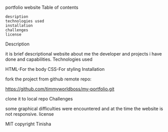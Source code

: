 portfolio website
Table of contents

    desription
    technologies used
    installation
    challenges
    license

Description

it is brief descriptional website about me the developer and projects i have done and capabilities.
Technologies used

HTML-For the body
CSS-For styling
Installation

fork the project from github remote repo:

https://github.com/timmyworldboss/my-portfolio.git

clone it to local repo
Challenges

some graphical difficulties were encountered and at the time the website is not responsive.
license

MIT copyright Tinisha
